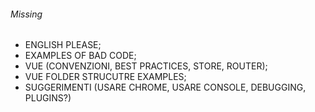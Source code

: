 ###### Missing
* ENGLISH PLEASE;
* EXAMPLES OF BAD CODE;
* VUE (CONVENZIONI, BEST PRACTICES, STORE, ROUTER);
* VUE FOLDER STRUCUTRE EXAMPLES;
* SUGGERIMENTI (USARE CHROME, USARE CONSOLE, DEBUGGING, PLUGINS?)